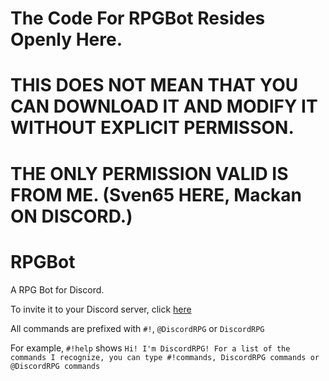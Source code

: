 # The Code For RPGBot Resides Openly Here.

# THIS DOES **NOT** MEAN THAT YOU CAN DOWNLOAD IT AND MODIFY IT WITHOUT EXPLICIT PERMISSON.

# THE ONLY PERMISSION VALID IS FROM ME. (Sven65 HERE, Mackan ON DISCORD.)

# RPGBot
A RPG Bot for Discord.

To invite it to your Discord server, click [here](https://discordapp.com/oauth2/authorize?&client_id=170915256833540097&scope=bot&permissions=0)

All commands are prefixed with ``#!``, ``@DiscordRPG`` or ``DiscordRPG``

For example, ``#!help`` shows ``Hi! I'm DiscordRPG! For a list of the commands I recognize, you can type #!commands, DiscordRPG commands or @DiscordRPG commands``
